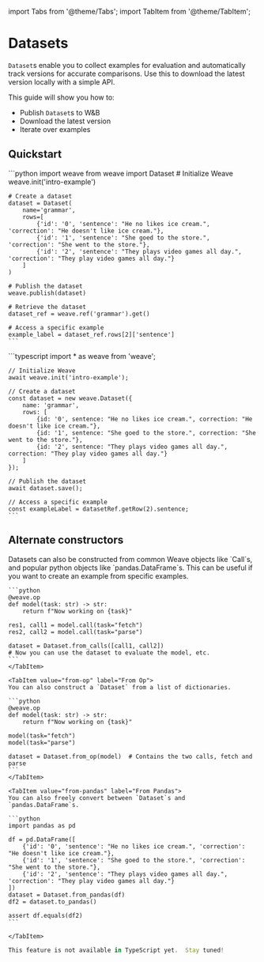 import Tabs from '@theme/Tabs';
import TabItem from '@theme/TabItem';

# Datasets

`Dataset`s enable you to collect examples for evaluation and automatically track versions for accurate comparisons. Use this to download the latest version locally with a simple API.

This guide will show you how to:

- Publish `Dataset`s to W&B
- Download the latest version
- Iterate over examples

## Quickstart

<Tabs groupId="programming-language" queryString>
  <TabItem value="python" label="Python" default>
    ```python
    import weave
    from weave import Dataset
    # Initialize Weave
    weave.init('intro-example')

    # Create a dataset
    dataset = Dataset(
        name='grammar',
        rows=[
            {'id': '0', 'sentence': "He no likes ice cream.", 'correction': "He doesn't like ice cream."},
            {'id': '1', 'sentence': "She goed to the store.", 'correction': "She went to the store."},
            {'id': '2', 'sentence': "They plays video games all day.", 'correction': "They play video games all day."}
        ]
    )

    # Publish the dataset
    weave.publish(dataset)

    # Retrieve the dataset
    dataset_ref = weave.ref('grammar').get()

    # Access a specific example
    example_label = dataset_ref.rows[2]['sentence']
    ```

  </TabItem>
  <TabItem value="typescript" label="TypeScript">
    ```typescript
    import * as weave from 'weave';

    // Initialize Weave
    await weave.init('intro-example');

    // Create a dataset
    const dataset = new weave.Dataset({
        name: 'grammar',
        rows: [
            {id: '0', sentence: "He no likes ice cream.", correction: "He doesn't like ice cream."},
            {id: '1', sentence: "She goed to the store.", correction: "She went to the store."},
            {id: '2', sentence: "They plays video games all day.", correction: "They play video games all day."}
        ]
    });

    // Publish the dataset
    await dataset.save();

    // Access a specific example
    const exampleLabel = datasetRef.getRow(2).sentence;
    ```

  </TabItem>
</Tabs>

## Alternate constructors

<Tabs groupId="programming-language" queryString>
  <TabItem value="python" label="Python" default>
  Datasets can also be constructed from common Weave objects like `Call`s, and popular python objects like `pandas.DataFrame`s.
  <Tabs groupId="use-case">
    <TabItem value="from-calls" label="From Calls">
    This can be useful if you want to create an example from specific examples.

    ```python
    @weave.op
    def model(task: str) -> str:
        return f"Now working on {task}"

    res1, call1 = model.call(task="fetch")
    res2, call2 = model.call(task="parse")

    dataset = Dataset.from_calls([call1, call2])
    # Now you can use the dataset to evaluate the model, etc.
    ```
    </TabItem>

    <TabItem value="from-op" label="From Op">
    You can also construct a `Dataset` from a list of dictionaries.

    ```python
    @weave.op
    def model(task: str) -> str:
        return f"Now working on {task}"

    model(task="fetch")
    model(task="parse")

    dataset = Dataset.from_op(model)  # Contains the two calls, fetch and parse
    ```
    </TabItem>

    <TabItem value="from-pandas" label="From Pandas">
    You can also freely convert between `Dataset`s and `pandas.DataFrame`s.

    ```python
    import pandas as pd

    df = pd.DataFrame([
        {'id': '0', 'sentence': "He no likes ice cream.", 'correction': "He doesn't like ice cream."},
        {'id': '1', 'sentence': "She goed to the store.", 'correction': "She went to the store."},
        {'id': '2', 'sentence': "They plays video games all day.", 'correction': "They play video games all day."}
    ])
    dataset = Dataset.from_pandas(df)
    df2 = dataset.to_pandas()

    assert df.equals(df2)
    ```

    </TabItem>

  </Tabs>

  </TabItem>
  <TabItem value="typescript" label="TypeScript">

```typescript
This feature is not available in TypeScript yet.  Stay tuned!
```

  </TabItem>
</Tabs>
